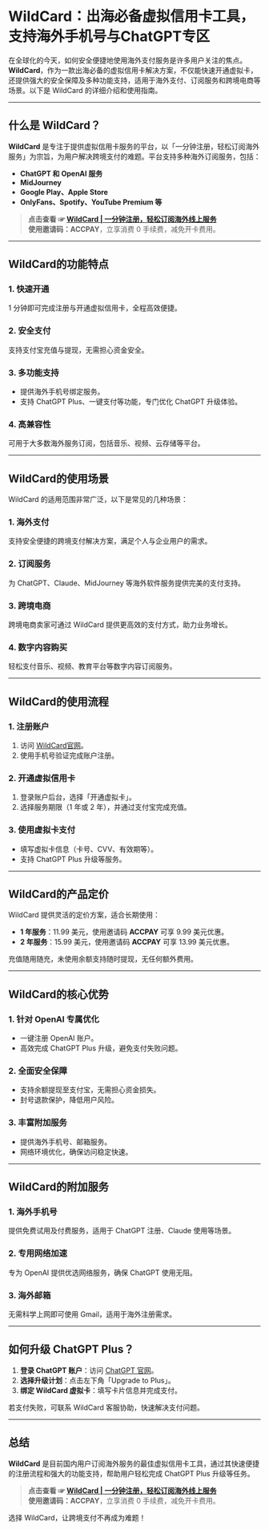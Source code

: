 # WildCard：出海必备虚拟信用卡工具，支持海外手机号与ChatGPT专区

在全球化的今天，如何安全便捷地使用海外支付服务是许多用户关注的焦点。**WildCard**，作为一款出海必备的虚拟信用卡解决方案，不仅能快速开通虚拟卡，还提供强大的安全保障及多种功能支持，适用于海外支付、订阅服务和跨境电商等场景。以下是 WildCard 的详细介绍和使用指南。

---

## 什么是 WildCard？

**WildCard** 是专注于提供虚拟信用卡服务的平台，以「一分钟注册，轻松订阅海外服务」为宗旨，为用户解决跨境支付的难题。平台支持多种海外订阅服务，包括：

- **ChatGPT 和 OpenAI 服务**
- **MidJourney**
- **Google Play、Apple Store**
- **OnlyFans、Spotify、YouTube Premium 等**

> **点击查看 ☞ [WildCard | 一分钟注册，轻松订阅海外线上服务](https://bit.ly/bewildcard)**  
> **使用邀请码：ACCPAY**，立享消费 0 手续费，减免开卡费用。

---

## WildCard的功能特点

### 1. 快速开通
1 分钟即可完成注册与开通虚拟信用卡，全程高效便捷。

### 2. 安全支付
支持支付宝充值与提现，无需担心资金安全。

### 3. 多功能支持
- 提供海外手机号绑定服务。
- 支持 ChatGPT Plus、一键支付等功能，专门优化 ChatGPT 升级体验。

### 4. 高兼容性
可用于大多数海外服务订阅，包括音乐、视频、云存储等平台。

---

## WildCard的使用场景

WildCard 的适用范围非常广泛，以下是常见的几种场景：

### 1. 海外支付
支持安全便捷的跨境支付解决方案，满足个人与企业用户的需求。

### 2. 订阅服务
为 ChatGPT、Claude、MidJourney 等海外软件服务提供完美的支付支持。

### 3. 跨境电商
跨境电商卖家可通过 WildCard 提供更高效的支付方式，助力业务增长。

### 4. 数字内容购买
轻松支付音乐、视频、教育平台等数字内容订阅服务。

---

## WildCard的使用流程

### 1. 注册账户
1. 访问 [WildCard官网](https://bit.ly/bewildcard)。
2. 使用手机号验证完成账户注册。

### 2. 开通虚拟信用卡
1. 登录账户后台，选择「开通虚拟卡」。
2. 选择服务期限（1 年或 2 年），并通过支付宝完成充值。

### 3. 使用虚拟卡支付
- 填写虚拟卡信息（卡号、CVV、有效期等）。
- 支持 ChatGPT Plus 升级等服务。

---

## WildCard的产品定价

WildCard 提供灵活的定价方案，适合长期使用：

- **1 年服务**：11.99 美元，使用邀请码 **ACCPAY** 可享 9.99 美元优惠。
- **2 年服务**：15.99 美元，使用邀请码 **ACCPAY** 可享 13.99 美元优惠。

充值随用随充，未使用余额支持随时提现，无任何额外费用。

---

## WildCard的核心优势

### 1. 针对 OpenAI 专属优化
- 一键注册 OpenAI 账户。
- 高效完成 ChatGPT Plus 升级，避免支付失败问题。

### 2. 全面安全保障
- 支持余额提现至支付宝，无需担心资金损失。
- 封号退款保护，降低用户风险。

### 3. 丰富附加服务
- 提供海外手机号、邮箱服务。
- 网络环境优化，确保访问稳定快速。

---

## WildCard的附加服务

### 1. 海外手机号
提供免费试用及付费服务，适用于 ChatGPT 注册、Claude 使用等场景。

### 2. 专用网络加速
专为 OpenAI 提供优选网络服务，确保 ChatGPT 使用无阻。

### 3. 海外邮箱
无需科学上网即可使用 Gmail，适用于海外注册需求。

---

## 如何升级 ChatGPT Plus？

1. **登录 ChatGPT 账户**：访问 [ChatGPT 官网](https://chat.openai.com)。
2. **选择升级计划**：点击左下角「Upgrade to Plus」。
3. **绑定 WildCard 虚拟卡**：填写卡片信息并完成支付。

若支付失败，可联系 WildCard 客服协助，快速解决支付问题。

---

## 总结

**WildCard** 是目前国内用户订阅海外服务的最佳虚拟信用卡工具，通过其快速便捷的注册流程和强大的功能支持，帮助用户轻松完成 ChatGPT Plus 升级等任务。

> **点击查看 ☞ [WildCard | 一分钟注册，轻松订阅海外线上服务](https://bit.ly/bewildcard)**  
> **使用邀请码：ACCPAY**，立享消费 0 手续费，减免开卡费用。

选择 WildCard，让跨境支付不再成为难题！
